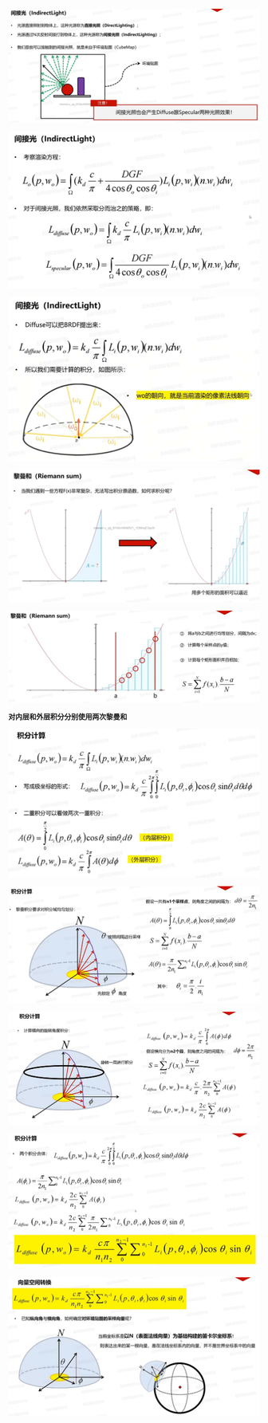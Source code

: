 ![输入图片说明](/imgs/2025-04-08/06LhZMKZrXVp9RaD.png)

![输入图片说明](/imgs/2025-04-08/50awnfEQeSWu34EQ.png)

![输入图片说明](/imgs/2025-04-08/GyIHS2iXOsgRqOO6.png)

![输入图片说明](/imgs/2025-04-08/oS39XNvuY7mJbTRN.png)

![输入图片说明](/imgs/2025-04-08/5wJpcHKCBclPVSm2.png)

**对内层和外层积分分别使用两次黎曼和**

![输入图片说明](/imgs/2025-04-08/E9Xqw1Ebus4RPh6y.png)

![输入图片说明](/imgs/2025-04-08/P9oEDfT9PgM7K6tq.png)

![输入图片说明](/imgs/2025-04-08/SV1exJqcS5fqUa9y.png)

![输入图片说明](/imgs/2025-04-08/c8f3ERlwJXefgF8B.png)

![输入图片说明](/imgs/2025-04-08/XeIErVIM2w3CKoIc.png)
<!--stackedit_data:
eyJoaXN0b3J5IjpbMjM0Mzg5ODksNjYyMzUxNSwtMTkwNjgyMz
U3MywxNzQ1MDEyNzI2LDE1MzU0NDAyMTgsLTIwODg3NDY2MTJd
fQ==
-->